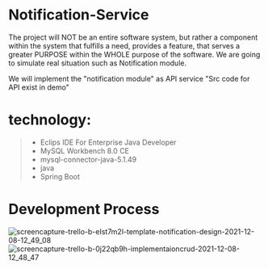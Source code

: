 # Notification-Service

The project will NOT be an entire software system, but rather a component within the system that fulfills a need, provides a feature, that serves a greater PURPOSE within the WHOLE purpose of the software. We are going to simulate real situation such as Notification module.

We will implement the "notification module" as API service "Src code for API exist in demo"

# technology:
> - Eclips IDE For Enterprise Java Developer
> - MySQL Workbench 8.0 CE
> - mysql-connector-java-5.1.49
> - java
> - Spring Boot





# Development Process 
![screencapture-trello-b-eIst7m2l-template-notification-design-2021-12-08-12_49_08](https://user-images.githubusercontent.com/64374947/145195756-9726f598-8ec2-48ff-aa48-be9fdcb71ca5.png)
![screencapture-trello-b-0j22qb9h-implementaioncrud-2021-12-08-12_48_47](https://user-images.githubusercontent.com/64374947/145195771-a8f08308-024b-4077-8564-93a1cd815135.png)

